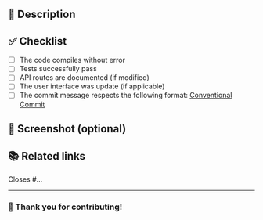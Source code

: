 ## 📌 Description

<!-- Briefly describe what the PR does -->

## ✅ Checklist

- [ ] The code compiles without error
- [ ] Tests successfully pass
- [ ] API routes are documented (if modified)
- [ ] The user interface was update (if applicable)
- [ ] The commit message respects the following format: [Conventional Commit](https://www.conventionalcommits.org/)

## 📸 Screenshot (optional)

<!-- Add a screenshot if the UI was changed -->

## 📚 Related links

<!-- Closed issues, related documentation, figma design, etc. -->

Closes #...

---

### 🙏 Thank you for contributing!
